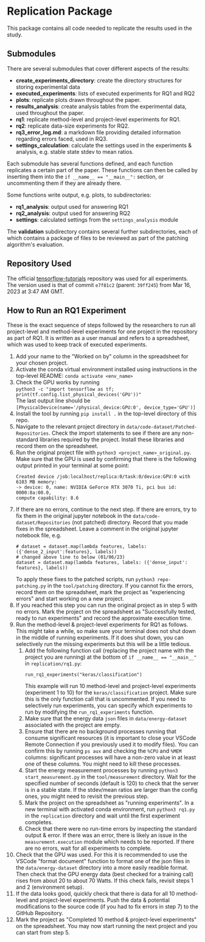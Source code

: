 # Replication Package
This package contains all code needed to replicate the results used in the study.

## Submodules
There are several submodules that cover different aspects of the results:
- **create_experiments_directory**: create the directory structures for storing experimental data
- **executed_experiments**: lists of executed experiments for RQ1 and RQ2
- **plots**: replicate plots drawn throughout the paper.
- **results_analysis**: create analysis tables from the experimental data, used throughout the paper.
- **rq1**: replicate method-level and project-level experiments for RQ1.
- **rq2**: replicate data-size experiments for RQ2.
- **rq3_error_log.md**: a markdown file providing detailed information regarding errors faced, used in RQ3.
- **settings_calculation**: calculate the settings used in the experiments & analysis, e.g. stable state stdev to mean ratios.
  
Each submodule has several functions defined, and each function replicates a certain part of the paper. These functions can then be called by inserting them into the `if __name__ == "__main__":` section, or uncommenting them if they are already there. 
  
Some functions write output, e.g. plots, to subdirectories:
- **rq1_analysis**: output used for answering RQ1
- **rq2_analysis**: output used for answering RQ2
- **settings**: calculated settings from the ```settings_analysis``` module
  
The **validation** subdirectory contains several further subdirectories, each of which contains a package of files to be reviewed as part of the patching algorithm's evaluation.

## Repository Used
The official [tensorflow-tutorials](https://github.com/tensorflow/docs/tree/master/site/en/tutorials) repository was used for all experiments. The version used is that of commit `e7f81c2` (parent: `39ff245`) from Mar 16, 2023 at 3:47 AM GMT.

## How to Run an RQ1 Experiment
These is the exact sequence of steps followed by the researchers to run all project-level and method-level experiments for one project in the repository as part of RQ1. It is written as a user manual and refers to a spreadsheet, which was used to keep track of executed experiments.
1. Add your name to the "Worked on by" column in the spreadsheet for your chosen project.
2. Activate the conda virtual environment installed using instructions in the top-level README: `conda activate <env_name>`
3. Check the GPU works by running   
```python3 -c "import tensorflow as tf; print(tf.config.list_physical_devices('GPU'))"```  
The last output line should be  
```[PhysicalDevice(name='/physical_device:GPU:0', device_type='GPU')]```
4. Install the tool by running `pip install .` in the top-level directory of this repo.
5. Navigate to the relevant project directory in `data/code-dataset/Patched-Repositories`. Check the import statements to see if there are any non-standard libraries required by the project. Install these libraries and record them on the spreadsheet.
6. Run the original project file with `python3 <project_name>_original.py`. Make sure that the GPU is used by confirming that there is the following output printed in your terminal at some point:
    ```
    Created device /job:localhost/replica:0/task:0/device:GPU:0 with 6103 MB memory: 
    -> device: 0, name: NVIDIA GeForce RTX 3070 Ti, pci bus id: 0000:8a:00.0,
    compute capability: 8.6
    ```
7. If there are no errors, continue to the next step. If there are errors, try to fix them in the original jupyter notebook in the `data/code-dataset/Repositories` (not patched) directory. Record that you made fixes in the spreadsheet. Leave a comment in the original jupyter notebook file, e.g.  
    ```
    # dataset = dataset.map(lambda features, labels: ({'dense_2_input':features}, labels))
    # changed above line to below (01/06/23)
    dataset = dataset.map(lambda features, labels: ({'dense_input': features}, labels))
    ```
    To apply these fixes to the patched scripts, run `python3 repo-patching.py` in the `tool/patching` directory.
    If you cannot fix the errors, record them on the spreadsheet, mark the project as "experiencing errors" and start working on a new project.
8. If you reached this step you can run the original project as in step 5 with no errors. Mark the project on the spreadsheet as "Successfully tested, ready to run experiments" and record the approximate execution time.
9. Run the method-level & project-level experiments for RQ1 as follows. This might take a while, so make sure your terminal does not shut down in the middle of running experiments. If it does shut down, you can selectively run the missing experiments but this will be a little tedious.    
    1. Add the following function call (replacing the project name with the project you are running) at the bottom of `if __name__ == "__main__"` in `replication/rq1.py`:
        ```
        run_rq1_experiments("keras/classification")
        ```
        This example will run 10 method-level and project-level experiments (experiment 1 to 10) for the `keras/classification` project.
        Make sure this is the only function call that is uncommented. If you need to selectively run experiments, you can specify which experiments to run by modifying the `run_rq1_experiments` function.
    2. Make sure that the energy data `json` files in `data/energy-dataset` associated with the project are empty.
    3. Ensure that there are no background processes running that consume significant resources (it is important to close your VSCode Remote Connection if you previously used it to modify files). You can confirm this by running `ps aux` and checking the `%CPU` and `%MEM` columns: significant processes will have a non-zero value in at least one of these columns. You might need to kill these processes.
    4. Start the energy measurement processes by running `python3 start_measurement.py` in the `tool/measurement` directory. Wait for the specified number of seconds (default is 120) to check that the server is in a stable state. If the stdev/mean ratios are larger than the config ones, you might need to revisit the previous step.
    5. Mark the project on the spreadsheet as "running experiments". In a new terminal with activated conda environment, run `python3 rq1.py` in the `replication` directory and wait until the first experiment completes.
    6. Check that there were no run-time errors by inspecting the standard output & error. If there was an error, there is likely an issue in the `measurement.execution` module which needs to be reported. If there are no errors, wait for all experiments to complete.
10. Check that the GPU was used. For this it is recommended to use the VSCode "format document" function to format one of the json files in the `data/energy-dataset` directory into a more easily readible format. Then check that the GPU energy data (best checked for a training call) rises from about 20 to about 70 Watts. If this check fails, revisit steps 1 and 2 (environment setup). 
11. If the data looks good, quickly check that there is data for all 10 method-level and project-level experiments. Push the data & potential modifications to the source code (if you had to fix errors in step 7) to the GitHub Repository. 
12. Mark the project as "Completed 10 method & project-level experiments" on the spreadsheet. You may now start running the next project and you can start from step 5.